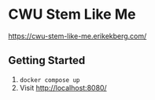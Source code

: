 # CWU Stem Like Me

<https://cwu-stem-like-me.erikekberg.com/>

## Getting Started

1. `docker compose up`
1. Visit <http://localhost:8080/>
